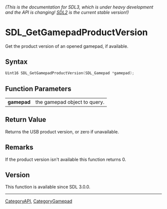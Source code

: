 ###### (This is the documentation for SDL3, which is under heavy development and the API is changing! [SDL2](https://wiki.libsdl.org/SDL2/) is the current stable version!)
# SDL_GetGamepadProductVersion

Get the product version of an opened gamepad, if available.

## Syntax

```c
Uint16 SDL_GetGamepadProductVersion(SDL_Gamepad *gamepad);

```

## Function Parameters

|                 |                              |
| --------------- | ---------------------------- |
| **gamepad**     | the gamepad object to query. |

## Return Value

Returns the USB product version, or zero if unavailable.

## Remarks

If the product version isn't available this function returns 0.

## Version

This function is available since SDL 3.0.0.

----
[CategoryAPI](CategoryAPI), [CategoryGamepad](CategoryGamepad)


